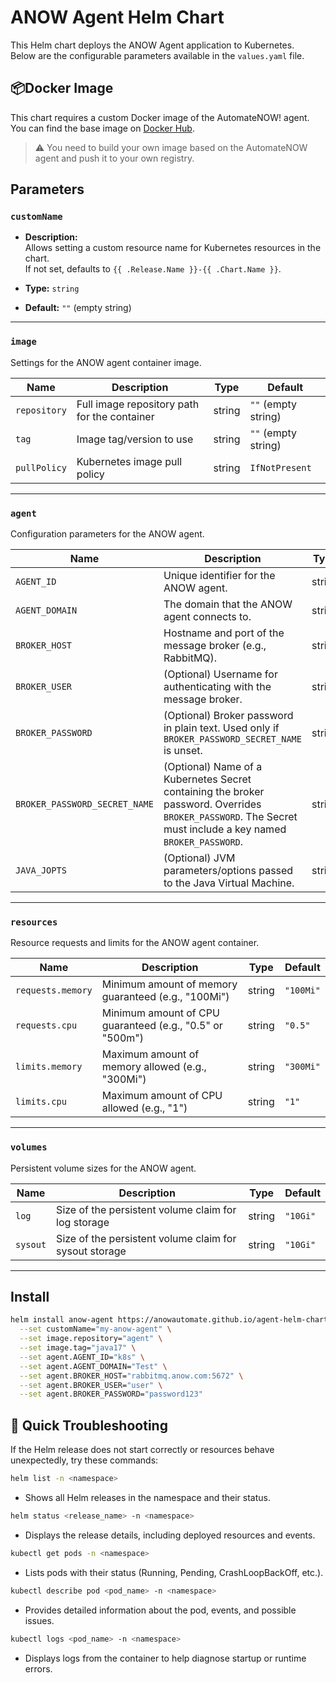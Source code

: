 # ANOW Agent Helm Chart

This Helm chart deploys the ANOW Agent application to Kubernetes.  
Below are the configurable parameters available in the `values.yaml` file.

## 📦Docker Image

This chart requires a custom Docker image of the AutomateNOW! agent.  
You can find the base image on [Docker Hub](https://hub.docker.com/r/anowautomate/agent).  

>⚠️ You need to build your own image based on the AutomateNOW agent and push it to your own registry.

## Parameters

### `customName`

- **Description:**  
  Allows setting a custom resource name for Kubernetes resources in the chart.  
  If not set, defaults to `{{ .Release.Name }}-{{ .Chart.Name }}`.

- **Type:** `string`  
- **Default:** `""` (empty string)

---

### `image`

Settings for the ANOW agent container image.

| Name          | Description                                  | Type   | Default             |
| ------------- | ---------------------------------------------|--------|---------------------|
| `repository`  | Full image repository path for the container | string | `""` (empty string) |
| `tag`         | Image tag/version to use                     | string | `""` (empty string) |
| `pullPolicy`  | Kubernetes image pull policy                 | string | `IfNotPresent`      |

---

### `agent`

Configuration parameters for the ANOW agent.

| Name                           | Description                                                                                                                                                | Type   | Default             |
| ------------------------------ | ---------------------------------------------------------------------------------------------------------------------------------------------------------- | ------ | --------------------|
| `AGENT_ID`                     | Unique identifier for the ANOW agent.                                                                                                                      | string | `""` (empty string) |
| `AGENT_DOMAIN`                 | The domain that the ANOW agent connects to.                                                                                                                | string | `""` (empty string) |
| `BROKER_HOST`                  | Hostname and port of the message broker (e.g., RabbitMQ).                                                                                                  | string | `""` (empty string) |
| `BROKER_USER`                  | (Optional) Username for authenticating with the message broker.                                                                                            | string | `""` (empty string) |
| `BROKER_PASSWORD`              | (Optional) Broker password in plain text. Used only if `BROKER_PASSWORD_SECRET_NAME` is unset.                                                             | string | `""` (empty string) |
| `BROKER_PASSWORD_SECRET_NAME`  | (Optional) Name of a Kubernetes Secret containing the broker password. Overrides `BROKER_PASSWORD`. The Secret must include a key named `BROKER_PASSWORD`. | string | `""` (empty string) |
| `JAVA_JOPTS`                   | (Optional) JVM parameters/options passed to the Java Virtual Machine.                                                                                      | string | `"-Xms128m -Xmx256m -DRWD=true -Djna.tmpdir=/anow/agent/tmp"` |

---

### `resources`

Resource requests and limits for the ANOW agent container.

| Name                   | Description                                              | Type   | Default    |
| ---------------------- | ---------------------------------------------------------|--------|------------|
| `requests.memory`      | Minimum amount of memory guaranteed (e.g., "100Mi")      | string | `"100Mi"`  |
| `requests.cpu`         | Minimum amount of CPU guaranteed (e.g., "0.5" or "500m") | string | `"0.5"`    |
| `limits.memory`        | Maximum amount of memory allowed (e.g., "300Mi")         | string | `"300Mi"`  |
| `limits.cpu`           | Maximum amount of CPU allowed (e.g., "1")                | string | `"1"`      |

---

### `volumes`

Persistent volume sizes for the ANOW agent.

| Name         | Description                                               | Type   | Default   |
| ------------ | --------------------------------------------------------- |--------|-----------|
| `log`        | Size of the persistent volume claim for log storage       | string | `"10Gi"`  |
| `sysout`     | Size of the persistent volume claim for sysout storage    | string | `"10Gi"`  |

---

## Install
```sh
helm install anow-agent https://anowautomate.github.io/agent-helm-chart/anow-agent-0.1.0.tgz \
  --set customName="my-anow-agent" \
  --set image.repository="agent" \
  --set image.tag="java17" \
  --set agent.AGENT_ID="k8s" \
  --set agent.AGENT_DOMAIN="Test" \
  --set agent.BROKER_HOST="rabbitmq.anow.com:5672" \
  --set agent.BROKER_USER="user" \
  --set agent.BROKER_PASSWORD="password123"
```

## 🐞 Quick Troubleshooting
If the Helm release does not start correctly or resources behave unexpectedly, try these commands:
```sh
helm list -n <namespace>
```
- Shows all Helm releases in the namespace and their status.

```sh
helm status <release_name> -n <namespace>
```
- Displays the release details, including deployed resources and events.

```sh
kubectl get pods -n <namespace>
```
- Lists pods with their status (Running, Pending, CrashLoopBackOff, etc.).

```sh
kubectl describe pod <pod_name> -n <namespace>
```
- Provides detailed information about the pod, events, and possible issues.

```sh
kubectl logs <pod_name> -n <namespace>
```
- Displays logs from the container to help diagnose startup or runtime errors.
